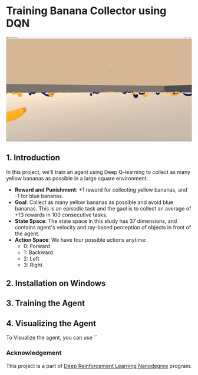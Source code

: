 # Training Banana Collector using DQN

![](Images/Trained_Banana_Collector.gif)

## 1. Introduction
In this project, we'll train an agent using Deep Q-learning to collect as many yellow bananas 
as possible in a large square environment.

* __Reward and Punishment__: +1 reward for collecting yellow bananas, and -1 for blue bananas.
* __Goal__: Collect as many yellow bananas as possible and avoid blue bananas. This is an episodic
task and the gaol is to collect an average of +13 rewards in 100 consecutive tasks.
* __State Space__: The state space in this study has 37 dimensions, and contains agent's velocity
and ray-based perception of objects in front of the agent.
* __Action Space__: We have four possible actions anytime:
  * 0: Forward
  * 1: Backward 
  * 2: Left
  * 3: Right


## 2. Installation on Windows



## 3. Training the Agent


## 4. Visualizing the Agent
To Visualize the agent, you can use ``
















### Acknowledgement
This project is a part of
[Deep Reinforcement Learning Nanodegree](https://www.udacity.com/course/deep-reinforcement-learning-nanodegree--nd893) program.
